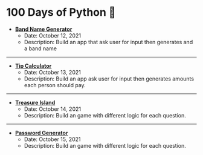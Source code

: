 # 100 Days of Python 🐍

- **[Band Name Generator](BandNameGenerator/)**
  - Date: October 12, 2021
  - Description: Build an app that ask user for input then generates and a band name
  
---

- **[Tip Calculator](TipCalculator/)**
  - Date: October 13, 2021
  - Description: Build an app ask user for input then generates amounts each person should pay.

---

- **[Treasure Island](TreasureIsland/)**
  - Date: October 14, 2021
  - Description: Build an game with different logic for each question.

---

- **[Password Generator](/PasswordGenerator/)**
  - Date: October 15, 2021
  - Description: Build an game with different logic for each question.
